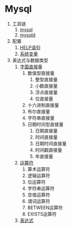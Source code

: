 # Mysql

1. 工具链
    1. [mysql](mysql.md)
    1. [mysqld](mysqld.md)
1. 配置
    1. [HELP语句](grammar/help-statement.md)
    1. [系统变量](variable/system-variable.md)
1. 表达式与数据类型
    1. [字面直接量](expression/literal.md)
		1. 数值型直接量
			1. 整型直接量
			1. 小数直接量
			1. 浮点直接量
			1. 位直接量
		1. 十六进制直接量
		1. 布尔直接量
		1. 字符串直接量
		1. 日期时间型直接量
			1. 日期直接量
			1. 时间直接量
			1. 日期时间直接量
			1. 时间戳直接量
			1. 年直接量
	1. [运算符](expression/operator.md)
		1. 算术运算符
		1. 逻辑运算符
		1. 位运算符
		1. 字符串运算符
		1. 空值运算符
		1. 谓词运算符
		1. BETWEEN运算符
		1. EXISTS运算符
	1. [表达式](expression)